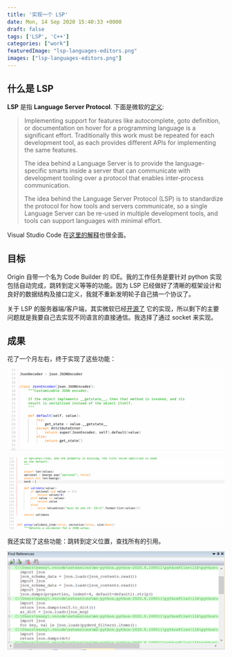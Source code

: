```yaml
---
title: '实现一个 LSP'
date: Mon, 14 Sep 2020 15:40:33 +0000
draft: false
tags: ['LSP', 'C++']
categories: ["work"]
featuredImage: "lsp-languages-editors.png"
images: ["lsp-languages-editors.png"]
---
```


## 什么是 LSP

**LSP** 是指 **Language Server Protocol**. 下面是微软的[定义](https://microsoft.github.io/language-server-protocol/overviews/lsp/overview/):

> Implementing support for features like autocomplete, goto definition, or documentation on hover for a programming language is a significant effort. Traditionally this work must be repeated for each development tool, as each provides different APIs for implementing the same features.
> 
> The idea behind a Language Server is to provide the language-specific smarts inside a server that can communicate with development tooling over a protocol that enables inter-process communication.
> 
> The idea behind the Language Server Protocol (LSP) is to standardize the protocol for how tools and servers communicate, so a single Language Server can be re-used in multiple development tools, and tools can support languages with minimal effort.

Visual Studio Code 在[这里的解释](https://code.visualstudio.com/api/language-extensions/language-server-extension-guide)也很全面。

## 目标

Origin 自带一个名为 Code Builder 的 IDE。我的工作任务是要针对 python 实现包括自动完成，跳转到定义等等的功能。因为 LSP 已经做好了清晰的框架设计和良好的数据结构及接口定义，我就不重新发明轮子自己搞一个协议了。

关于 LSP 的服务器端/客户端，其实微软已经[开源了](https://github.com/Microsoft/python-language-server) 它的实现，所以剩下的主要问题就是我要自己去实现不同语言的直接通信。我选择了通过 socket 来实现。


## 成果
花了一个月左右，终于实现了这些功能：

![Hover](hover.gif "鼠标停放时显示相关文档")

![Completion](completion.gif "自动完成")

我还实现了这些功能：跳转到定义位置，查找所有的引用。

![findref](findref.png)